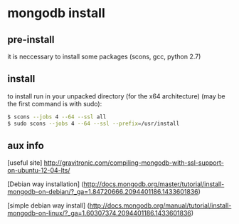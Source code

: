 # mongodb install

## pre-install
it is neccessary to install some packages (scons, gcc, python 2.7)


## install
to install run in your unpacked directory (for the x64 architecture)
(may be the first command is with sudo):
```sh
$ scons --jobs 4 --64 --ssl all
$ sudo scons --jobs 4 --64 --ssl --prefix=/usr/install
```


## aux info
[useful site]
http://gravitronic.com/compiling-mongodb-with-ssl-support-on-ubuntu-12-04-lts/

[Debian way installation]
(http://docs.mongodb.org/master/tutorial/install-mongodb-on-debian/?_ga=1.84720666.2094401186.1433601836)

[simple debian way install]
(http://docs.mongodb.org/manual/tutorial/install-mongodb-on-linux/?_ga=1.60307374.2094401186.1433601836)

